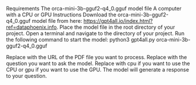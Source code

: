 Requirements
The orca-mini-3b-gguf2-q4_0.gguf model file
A computer with a CPU or GPU
Instructions
Download the orca-mini-3b-gguf2-q4_0.gguf model file from here: https://gpt4all.io/index.html?ref=dataphoenix.info.
Place the model file in the root directory of your project.
Open a terminal and navigate to the directory of your project.
Run the following command to start the model:
python3 gpt4all.py orca-mini-3b-gguf2-q4_0.gguf <URL of PDF> <your question> <cpu or gpu>

Replace <URL of PDF> with the URL of the PDF file you want to process.
Replace <your question> with the question you want to ask the model.
Replace <cpu or gpu> with cpu if you want to use the CPU or gpu if you want to use the GPU.
The model will generate a response to your question.
